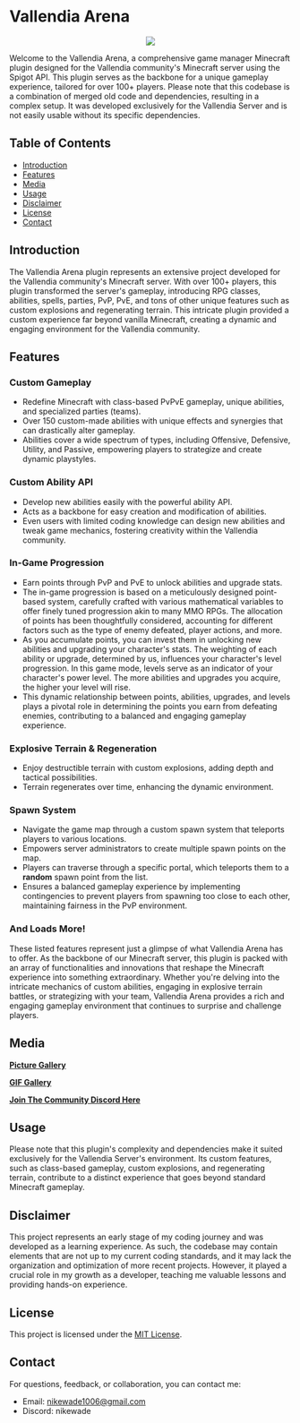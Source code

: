 # Vallendia Arena

<p align="center">
  <img src="https://imgur.com/fX2XQOB.png" />
</p>

Welcome to the Vallendia Arena, a comprehensive game manager Minecraft plugin designed for the Vallendia community's Minecraft server using the Spigot API. This plugin serves as the backbone for a unique gameplay experience, tailored for over 100+ players. Please note that this codebase is a combination of merged old code and dependencies, resulting in a complex setup. It was developed exclusively for the Vallendia Server and is not easily usable without its specific dependencies.

## Table of Contents
- [Introduction](#introduction)
- [Features](#features)
- [Media](#media)
- [Usage](#usage)
- [Disclaimer](#disclaimer)
- [License](#license)
- [Contact](#contact)

## Introduction
The Vallendia Arena plugin represents an extensive project developed for the Vallendia community's Minecraft server. With over 100+ players, this plugin transformed the server's gameplay, introducing RPG classes, abilities, spells, parties, PvP, PvE, and tons of other unique features such as custom explosions and regenerating terrain. This intricate plugin provided a custom experience far beyond vanilla Minecraft, creating a dynamic and engaging environment for the Vallendia community.

## Features
### Custom Gameplay
- Redefine Minecraft with class-based PvPvE gameplay, unique abilities, and specialized parties (teams).
- Over 150 custom-made abilities with unique effects and synergies that can drastically alter gameplay.
- Abilities cover a wide spectrum of types, including Offensive, Defensive, Utility, and Passive, empowering players to strategize and create dynamic playstyles.

### Custom Ability API
- Develop new abilities easily with the powerful ability API.
- Acts as a backbone for easy creation and modification of abilities.
- Even users with limited coding knowledge can design new abilities and tweak game mechanics, fostering creativity within the Vallendia community.

### In-Game Progression
- Earn points through PvP and PvE to unlock abilities and upgrade stats.
- The in-game progression is based on a meticulously designed point-based system, carefully crafted with various mathematical variables to offer finely tuned progression akin to many MMO RPGs. The allocation of points has been thoughtfully considered, accounting for different factors such as the type of enemy defeated, player actions, and more.
- As you accumulate points, you can invest them in unlocking new abilities and upgrading your character's stats. The weighting of each ability or upgrade, determined by us, influences your character's level progression. In this game mode, levels serve as an indicator of your character's power level. The more abilities and upgrades you acquire, the higher your level will rise.
- This dynamic relationship between points, abilities, upgrades, and levels plays a pivotal role in determining the points you earn from defeating enemies, contributing to a balanced and engaging gameplay experience.

### Explosive Terrain & Regeneration
- Enjoy destructible terrain with custom explosions, adding depth and tactical possibilities.
- Terrain regenerates over time, enhancing the dynamic environment.

### Spawn System
- Navigate the game map through a custom spawn system that teleports players to various locations.
- Empowers server administrators to create multiple spawn points on the map.
- Players can traverse through a specific portal, which teleports them to a **random** spawn point from the list.
- Ensures a balanced gameplay experience by implementing contingencies to prevent players from spawning too close to each other, maintaining fairness in the PvP environment.

### And Loads More!
These listed features represent just a glimpse of what Vallendia Arena has to offer. As the backbone of our Minecraft server, this plugin is packed with an array of functionalities and innovations that reshape the Minecraft experience into something extraordinary. Whether you're delving into the intricate mechanics of custom abilities, engaging in explosive terrain battles, or strategizing with your team, Vallendia Arena provides a rich and engaging gameplay environment that continues to surprise and challenge players.

## Media
**[Picture Gallery](https://imgur.com/a/NOiXKf9)**

**[GIF Gallery](https://giphy.com/channel/Nikewade/vallendia-arena)**

**[Join The Community Discord Here](https://discord.com/invite/FKGbf9u)**



## Usage
Please note that this plugin's complexity and dependencies make it suited exclusively for the Vallendia Server's environment. Its custom features, such as class-based gameplay, custom explosions, and regenerating terrain, contribute to a distinct experience that goes beyond standard Minecraft gameplay.

## Disclaimer
This project represents an early stage of my coding journey and was developed as a learning experience. As such, the codebase may contain elements that are not up to my current coding standards, and it may lack the organization and optimization of more recent projects. However, it played a crucial role in my growth as a developer, teaching me valuable lessons and providing hands-on experience.

## License
This project is licensed under the [MIT License](LICENSE).

## Contact
For questions, feedback, or collaboration, you can contact me:
- Email: nikewade1006@gmail.com
- Discord: nikewade
